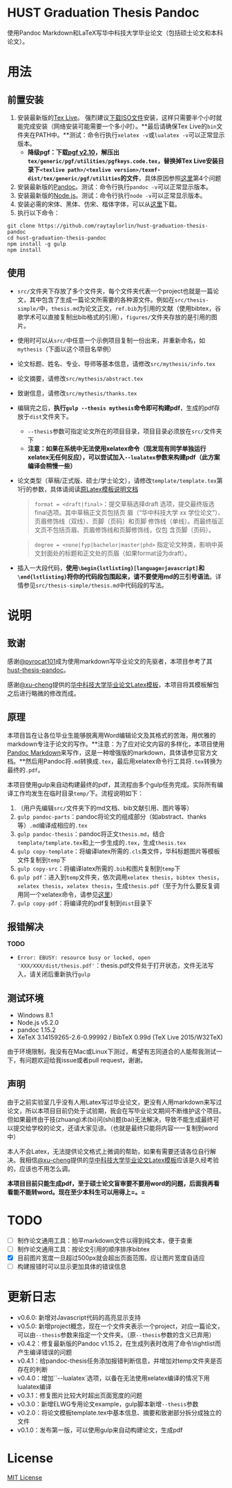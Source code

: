 # HUST Graduation Thesis Pandoc

使用Pandoc Markdown和LaTeX写华中科技大学毕业论文（包括硕士论文和本科论文）。

# 用法

## 前置安装

1. 安装最新版的[Tex Live](https://www.tug.org/texlive/acquire.html)。 强烈建议[下载ISO文件](https://www.tug.org/texlive/acquire-iso.html)安装，这样只需要半个小时就能完成安装（网络安装可能需要一个多小时）。**最后请确保Tex Live的`bin`文件夹在PATH中。**测试：命令行执行`xelatex -v`或`lualatex -v`可以正常显示版本。
    * **降级pgf：下载[pgf v2.10](http://sourceforge.net/projects/pgf/files/pgf/version%202.10/pgf_2.10.tds.zip/download)，解压出`tex/generic/pgf/utilities/pgfkeys.code.tex`，替换掉Tex Live安装目录下`<texlive path>/<texlive version>/texmf-dist/tex/generic/pgf/utilities`的文件**，具体原因参照[这里](http://hust-latex.github.io/faqs/)第4个问题
2. 安装最新版的[Pandoc](http://pandoc.org/installing.html)。测试：命令行执行`pandoc -v`可以正常显示版本。
3. 安装最新版的[Node.js](https://nodejs.org/en/)。测试：命令行执行`node -v`可以正常显示版本。
4. 安装必需的宋体、黑体、仿宋、楷体字体，可以从[这里](https://github.com/mingchen/mac-osx-chinese-fonts/tree/master/Adobe%20Simple%20Chinese%20Fonts)下载。
5. 执行以下命令：

```
git clone https://github.com/raytaylorlin/hust-graduation-thesis-pandoc
cd hust-graduation-thesis-pandoc
npm install -g gulp
npm install
```

## 使用

* `src/`文件夹下存放了多个文件夹，每个文件夹代表一个project也就是一篇论文，其中包含了生成一篇论文所需要的各种源文件。例如在`src/thesis-simple/`中，`thesis.md`为论文正文，`ref.bib`为引用的文献（使用bibtex，谷歌学术可以直接复制出bib格式的引用），`figures/`文件夹存放的是引用的图片。
* 使用时可以从`src/`中任意一个示例项目复制一份出来，并重新命名，如`mythesis`（下面以这个项目名举例）
* 论文标题、姓名、专业、导师等基本信息，请修改`src/mythesis/info.tex`
* 论文摘要，请修改`src/mythesis/abstract.tex`
* 致谢信息，请修改`src/mythesis/thanks.tex`
* 编辑完之后，**执行`gulp --thesis mythesis`命令即可构建pdf**，生成的pdf存放于`dist`文件夹下。
    * `--thesis`参数可指定论文所在的项目目录，项目目录必须放在`src/`文件夹下
    * **注意：如果在系统中无法使用xelatex命令（现发现有同学单独运行xelatex无任何反应），可以尝试加入`--lualatex`参数来构建pdf（此方案编译会稍慢一些）**
* 论文类型（草稿/正式版、硕士/学士论文），请修改`template/template.tex`第1行的参数，具体请阅读[原Latex模板说明文档](https://raw.githubusercontent.com/hust-latex/hustthesis/master/hustthesis/hustthesis.pdf)
    > `format = <draft|final>`：提交草稿选择draft 选项，提交最终版选final选项。其中草稿正文页包括页
    眉（“华中科技大学 xx 学位论文”）、页眉修饰线（双线）、页脚（页码）和页脚
    修饰线（单线）。而最终版正文页不包括页眉、页眉修饰线和页脚修饰线，仅包
    含页脚（页码）。

    > `degree = <none|fyp|bachelor|master|phd>`
    指定论文种类，影响中英文封面处的标题和正文处的页眉（如果format设为draft）。
* 插入一大段代码，**使用`\begin{lstlisting}[language=javascript]`和`\end{lstlisting}`将你的代码段包围起来，请不要使用md的三引号语法**。详情参见`src/thesis-simple/thesis.md`中代码段的写法。

# 说明

## 致谢

感谢[@pyrocat101](https://github.com/pyrocat101)成为使用markdown写毕业论文的先驱者，本项目参考了其[hust-thesis-pandoc](https://github.com/Sicun/hust-thesis-pandoc)。

感谢[@xu-cheng](https://github.com/xu-cheng)提供的[华中科技大学毕业论文Latex模板](https://github.com/hust-latex/hustthesis)，本项目将其模板解包之后进行略微的修改而成。

## 原理

本项目旨在让各位毕业生能够脱离用Word编辑论文及其格式的苦海，用优雅的markdown专注于论文的写作。**注意：为了应对论文内容的多样化，本项目使用[Pandoc Markdown](http://pandoc.org/README.html#pandocs-markdown)来写作，这是一种增强版的markdown，具体请参见官方文档。**然后用Pandoc将`.md`转换成`.tex`，最后用xelatex命令行工具将`.tex`转换为最终的`.pdf`。

本项目使用gulp来自动构建最终的pdf，其流程由多个gulp任务完成。实际所有编译工作均发生在临时目录`temp/`下。流程说明如下：

1. （用户先编辑`src/`文件夹下的md文档、bib文献引用、图片等等）
2. `gulp pandoc-parts`：pandoc将论文的组成部分（如abstract、thanks等）`.md`编译成相应的`.tex`
3. `gulp pandoc-thesis`：pandoc将正文`thesis.md`，结合`template/template.tex`和上一步生成的`.tex`，生成`thesis.tex`
4. `gulp copy-template`：将编译latex所需的`.cls`类文件，华科标题图片等模板文件复制到`temp`下
5. `gulp copy-src`：将编译latex所需的`.bib`和图片复制到`temp`下
6. `gulp pdf`：进入到`temp`文件夹，依次调用`xelatex thesis`，`bibtex thesis`，`xelatex thesis`，`xelatex thesis`，生成`thesis.pdf`（至于为什么要反复调用同一个xelatex命令，请参见[这里](http://tex.stackexchange.com/questions/8332/undefined-citation-warnings)）
7. `gulp copy-pdf`：将编译完的pdf复制到`dist`目录下

## 报错解决

**TODO**

* `Error: EBUSY: resource busy or locked, open 'XXX/XXX/dist/thesis.pdf'`：thesis.pdf文件处于打开状态，文件无法写入，请关闭后重新执行`gulp`

## 测试环境

* Windows 8.1
* Node.js v5.2.0
* pandoc 1.15.2
* XeTeX 3.14159265-2.6-0.99992 / BibTeX 0.99d (TeX Live 2015/W32TeX)

由于环境限制，我没有在Mac或Linux下测过，希望有志同道合的人能帮我测试一下，有问题欢迎给我issue或者pull request，谢谢。

## 声明

由于之前实验室几乎没有人用Latex写过毕业论文，更没有人用markdown来写过论文，所以本项目目前仍处于试验期，我会在写毕业论文期间不断维护这个项目。但如果最终由于技(zhuang)术(bi)问(shi)题(bai)无法解决，导致不能生成最终可以提交给学校的论文，还请大家见谅。（也就是最终只能将内容一一复制到word中）

本人不会Latex，无法提供论文格式上微调的帮助，如果有需要还请各位自行解决。我相信[@xu-cheng](https://github.com/xu-cheng)提供的[华中科技大学毕业论文Latex模板](https://github.com/hust-latex/hustthesis)应该是久经考验的，应该也不用怎么调。

**本项目目前只能生成pdf，至于硕士论文盲审要不要用word的问题，后面我再看看能不能转word。现在至少本科生可以用得上=。=**

# TODO

- [ ] 制作论文通用工具：拍平markdown文件以得到纯文本，便于查重
- [ ] 制作论文通用工具：按论文引用的顺序排序bibtex
- [x] 目前图片宽度一旦超过500px就会超出页面范围，应让图片宽度自适应
- [ ] 构建报错时可以显示更加具体的错误信息

# 更新日志

* v0.6.0: 新增对Javascript代码的高亮显示支持
* v0.5.0: 新增project概念，现在一个文件夹表示一个project，对应一篇论文，可以由`--thesis`参数来指定一个文件夹。（原`--thesis`参数的含义已弃用）
* v0.4.2：修复最新版的Pandoc v1.15.2，在生成列表时改用了命令\tightlist而产生编译错误的问题
* v0.4.1：给pandoc-thesis任务添加报错判断信息，并增加对temp文件夹是否存在的判断
* v0.4.0：增加``--lualatex`选项，以备在无法使用xelatex编译的情况下用lualatex编译
* v0.3.1：修复图片比较大时超出页面宽度的问题
* v0.3.0：新增ELWG专用论文example，gulp脚本新增`--thesis`参数
* v0.2.0：将论文模板template.tex中基本信息、摘要和致谢部分拆分成独立的文件
* v0.1.0：发布第一版，可以使用gulp来自动构建论文，生成pdf

# License

[MIT License](https://en.wikipedia.org/wiki/MIT_License)
